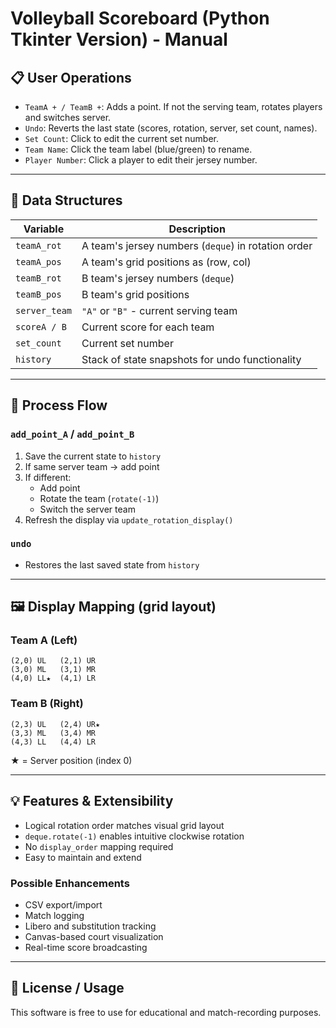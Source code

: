 # Volleyball Scoreboard (Python Tkinter Version) - Manual

## 📋 User Operations

- `TeamA + / TeamB +`: Adds a point. If not the serving team, rotates players and switches server.
- `Undo`: Reverts the last state (scores, rotation, server, set count, names).
- `Set Count`: Click to edit the current set number.
- `Team Name`: Click the team label (blue/green) to rename.
- `Player Number`: Click a player to edit their jersey number.

---

## 🧠 Data Structures

| Variable        | Description                                                  |
|-----------------|--------------------------------------------------------------|
| `teamA_rot`     | A team's jersey numbers (`deque`) in rotation order          |
| `teamA_pos`     | A team's grid positions as (row, col)                        |
| `teamB_rot`     | B team's jersey numbers (`deque`)                            |
| `teamB_pos`     | B team's grid positions                                      |
| `server_team`   | `"A"` or `"B"` - current serving team                        |
| `scoreA / B`    | Current score for each team                                  |
| `set_count`     | Current set number                                           |
| `history`       | Stack of state snapshots for undo functionality              |

---

## 🔁 Process Flow

### `add_point_A` / `add_point_B`

1. Save the current state to `history`
2. If same server team → add point
3. If different:
   - Add point
   - Rotate the team (`rotate(-1)`)
   - Switch the server team
4. Refresh the display via `update_rotation_display()`

### `undo`

- Restores the last saved state from `history`

---

## 🖼 Display Mapping (grid layout)

### Team A (Left)

```
(2,0) UL   (2,1) UR
(3,0) ML   (3,1) MR
(4,0) LL★  (4,1) LR
```

### Team B (Right)

```
(2,3) UL   (2,4) UR★
(3,3) ML   (3,4) MR
(4,3) LL   (4,4) LR
```

★ = Server position (index 0)

---

## 💡 Features & Extensibility

- Logical rotation order matches visual grid layout
- `deque.rotate(-1)` enables intuitive clockwise rotation
- No `display_order` mapping required
- Easy to maintain and extend

### Possible Enhancements

- CSV export/import
- Match logging
- Libero and substitution tracking
- Canvas-based court visualization
- Real-time score broadcasting

---

## 📎 License / Usage

This software is free to use for educational and match-recording purposes.
